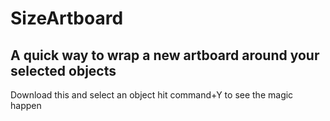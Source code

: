 #  SizeArtboard

## A quick way to wrap a new artboard around your selected objects

Download this and select an object hit command+Y to see the magic happen